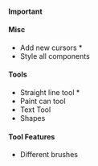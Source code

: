#### Important

#### Misc
- Add new cursors *
- Style all components

#### Tools
- Straight line tool *
- Paint can tool
- Text Tool
- Shapes

#### Tool Features
- Different brushes
